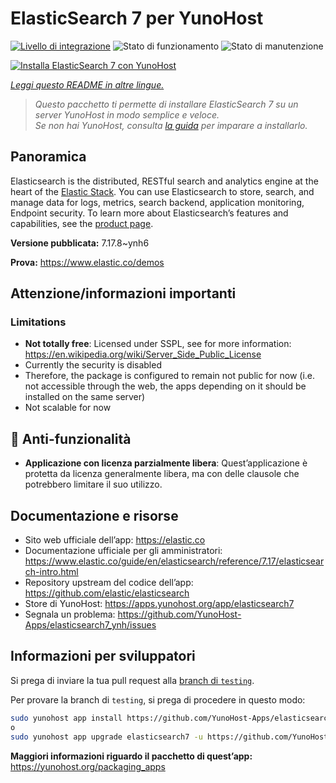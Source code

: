 <!--
N.B.: Questo README è stato automaticamente generato da <https://github.com/YunoHost/apps/tree/master/tools/readme_generator>
NON DEVE essere modificato manualmente.
-->

# ElasticSearch 7 per YunoHost

[![Livello di integrazione](https://dash.yunohost.org/integration/elasticsearch7.svg)](https://dash.yunohost.org/appci/app/elasticsearch7) ![Stato di funzionamento](https://ci-apps.yunohost.org/ci/badges/elasticsearch7.status.svg) ![Stato di manutenzione](https://ci-apps.yunohost.org/ci/badges/elasticsearch7.maintain.svg)

[![Installa ElasticSearch 7 con YunoHost](https://install-app.yunohost.org/install-with-yunohost.svg)](https://install-app.yunohost.org/?app=elasticsearch7)

*[Leggi questo README in altre lingue.](./ALL_README.md)*

> *Questo pacchetto ti permette di installare ElasticSearch 7 su un server YunoHost in modo semplice e veloce.*  
> *Se non hai YunoHost, consulta [la guida](https://yunohost.org/install) per imparare a installarlo.*

## Panoramica

Elasticsearch is the distributed, RESTful search and analytics engine at the heart of the [Elastic Stack](https://www.elastic.co/products). You can use Elasticsearch to store, search, and manage data for logs, metrics, search backend, application monitoring, Endpoint security.
To learn more about Elasticsearch’s features and capabilities, see the [product page](https://www.elastic.co/products/elasticsearch).


**Versione pubblicata:** 7.17.8~ynh6

**Prova:** <https://www.elastic.co/demos>
## Attenzione/informazioni importanti

### Limitations
 - **Not totally free**: Licensed under SSPL, see for more information: <https://en.wikipedia.org/wiki/Server_Side_Public_License>
 - Currently the security is disabled
 - Therefore, the package is configured to remain not public for now (i.e. not accessible through the web, the apps depending on it should be installed on the same server)
 - Not scalable for now

## :red_circle: Anti-funzionalità

- **Applicazione con licenza parzialmente libera**: Quest’applicazione è protetta da licenza generalmente libera, ma con delle clausole che potrebbero limitare il suo utilizzo.

## Documentazione e risorse

- Sito web ufficiale dell’app: <https://elastic.co>
- Documentazione ufficiale per gli amministratori: <https://www.elastic.co/guide/en/elasticsearch/reference/7.17/elasticsearch-intro.html>
- Repository upstream del codice dell’app: <https://github.com/elastic/elasticsearch>
- Store di YunoHost: <https://apps.yunohost.org/app/elasticsearch7>
- Segnala un problema: <https://github.com/YunoHost-Apps/elasticsearch7_ynh/issues>

## Informazioni per sviluppatori

Si prega di inviare la tua pull request alla [branch di `testing`](https://github.com/YunoHost-Apps/elasticsearch7_ynh/tree/testing).

Per provare la branch di `testing`, si prega di procedere in questo modo:

```bash
sudo yunohost app install https://github.com/YunoHost-Apps/elasticsearch7_ynh/tree/testing --debug
o
sudo yunohost app upgrade elasticsearch7 -u https://github.com/YunoHost-Apps/elasticsearch7_ynh/tree/testing --debug
```

**Maggiori informazioni riguardo il pacchetto di quest’app:** <https://yunohost.org/packaging_apps>
